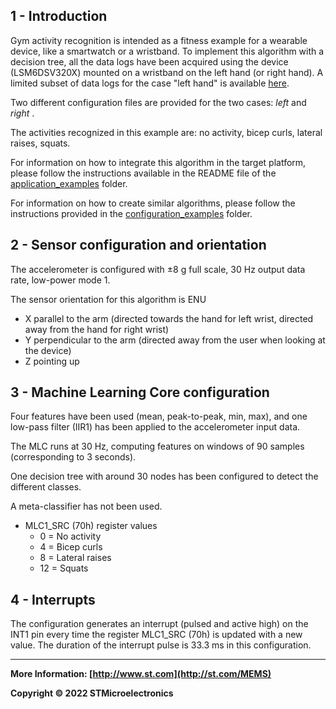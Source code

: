 ## 1 - Introduction

Gym activity recognition is intended as a fitness example for a wearable device, like a smartwatch or a wristband.
To implement this algorithm with a decision tree, all the data logs have been acquired using the device (LSM6DSV320X) mounted on a wristband on the left hand (or right hand).  A limited subset of data logs for the case "left hand" is available [here](./datalogs/). 

Two different configuration files are provided for the two cases: *left* and *right* . 

The activities recognized in this example are: no activity, bicep curls, lateral raises, squats. 

For information on how to integrate this algorithm in the target platform, please follow the instructions available in the README file of the [application_examples](https://github.com/STMicroelectronics/STMems_Machine_Learning_Core/tree/master/application_examples) folder. 

For information on how to create similar algorithms, please follow the instructions provided in the [configuration_examples](https://github.com/STMicroelectronics/STMems_Machine_Learning_Core/tree/master/configuration_examples) folder. 


## 2 - Sensor configuration and orientation

The accelerometer is configured with ±8 g full scale, 30 Hz output data rate, low-power mode 1.

The sensor orientation for this algorithm is ENU

- X parallel to the arm (directed towards the hand for left wrist, directed away from the hand for right wrist)
- Y perpendicular to the arm (directed away from the user when looking at the device)
- Z pointing up


## 3 - Machine Learning Core configuration

Four features have been used (mean, peak-to-peak, min, max), and  one low-pass filter (IIR1) has been applied to the accelerometer input data.

The MLC runs at 30 Hz, computing features on windows of 90 samples (corresponding to 3 seconds).

One decision tree with around 30 nodes has been configured to detect the different classes. 

A meta-classifier has not been used.

- MLC1_SRC (70h) register values
  - 0 = No activity
  - 4 = Bicep curls
  - 8 = Lateral raises
  - 12 = Squats


## 4 - Interrupts

The configuration generates an interrupt (pulsed and active high) on the INT1 pin every time the register MLC1_SRC (70h) is updated with a new value. The duration of the interrupt pulse is 33.3 ms in this configuration.

------

**More Information: [http://www.st.com](http://st.com/MEMS)**

**Copyright © 2022 STMicroelectronics**